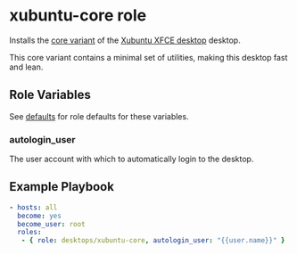 # xubuntu-core role

Installs the [core variant](https://xubuntu.org/news/introducing-xubuntu-core/) of the
[Xubuntu XFCE desktop](https://xubuntu.org/) desktop.

This core variant contains a minimal set of utilities, making this desktop fast and lean.

## Role Variables

See [defaults](defaults/main.yml) for role defaults for these variables.

### autologin_user

The user account with which to automatically login to the desktop.


## Example Playbook

```yaml
- hosts: all
  become: yes
  become_user: root
  roles:
   - { role: desktops/xubuntu-core, autologin_user: "{{user.name}}" }

```
